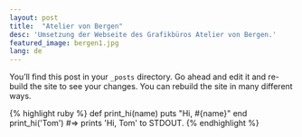 ```yaml
---
layout: post
title:  "Atelier von Bergen"
desc: 'Umsetzung der Webseite des Grafikbüros Atelier von Bergen.'
featured_image: bergen1.jpg
lang: de
---
```

You’ll find this post in your `_posts` directory. Go ahead and edit it and re-build the site to see your changes. You can rebuild the site in many different ways.

{% highlight ruby %}
def print_hi(name)
  puts "Hi, #{name}"
end
print_hi('Tom')
#=> prints 'Hi, Tom' to STDOUT.
{% endhighlight %}
